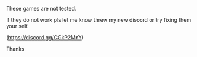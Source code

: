 These games are not tested.

If they do not work pls let me know threw my new discord or try fixing them your self.


(https://discord.gg/CGkP2MnY)

Thanks